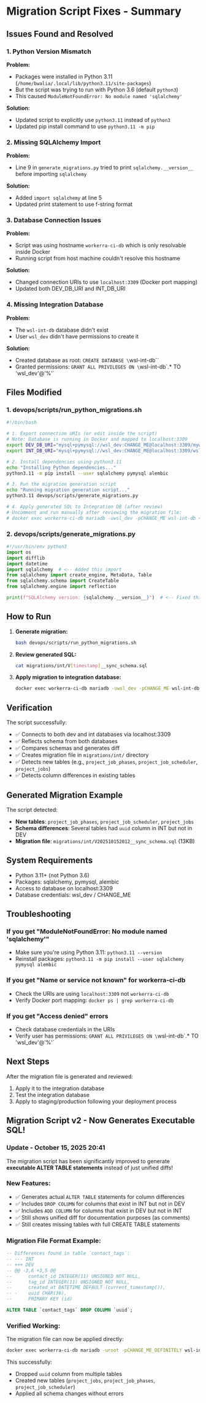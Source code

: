 # Migration Script Fixes - Summary

## Issues Found and Resolved

### 1. Python Version Mismatch
**Problem:**
- Packages were installed in Python 3.11 (`/home/bwalia/.local/lib/python3.11/site-packages`)
- But the script was trying to run with Python 3.6 (default `python3`)
- This caused `ModuleNotFoundError: No module named 'sqlalchemy'`

**Solution:**
- Updated script to explicitly use `python3.11` instead of `python3`
- Updated pip install command to use `python3.11 -m pip`

### 2. Missing SQLAlchemy Import
**Problem:**
- Line 9 in `generate_migrations.py` tried to print `sqlalchemy.__version__` before importing `sqlalchemy`

**Solution:**
- Added `import sqlalchemy` at line 5
- Updated print statement to use f-string format

### 3. Database Connection Issues
**Problem:**
- Script was using hostname `workerra-ci-db` which is only resolvable inside Docker
- Running script from host machine couldn't resolve this hostname

**Solution:**
- Changed connection URIs to use `localhost:3309` (Docker port mapping)
- Updated both DEV_DB_URI and INT_DB_URI

### 4. Missing Integration Database
**Problem:**
- The `wsl-int-db` database didn't exist
- User `wsl_dev` didn't have permissions to create it

**Solution:**
- Created database as root: `CREATE DATABASE \`wsl-int-db\``
- Granted permissions: `GRANT ALL PRIVILEGES ON \`wsl-int-db\`.* TO 'wsl_dev'@'%'`

## Files Modified

### 1. devops/scripts/run_python_migrations.sh
```bash
#!/bin/bash

# 1. Export connection URIs (or edit inside the script)
# Note: Database is running in Docker and mapped to localhost:3309
export DEV_DB_URI="mysql+pymysql://wsl_dev:CHANGE_ME@localhost:3309/myworkstation_dev"
export INT_DB_URI="mysql+pymysql://wsl_dev:CHANGE_ME@localhost:3309/wsl-int-db"

# 2. Install dependencies using python3.11
echo "Installing Python dependencies..."
python3.11 -m pip install --user sqlalchemy pymysql alembic

# 3. Run the migration generation script
echo "Running migration generation script..."
python3.11 devops/scripts/generate_migrations.py

# 4. Apply generated SQL to Integration DB (after review)
# Uncomment and run manually after reviewing the migration file:
# docker exec workerra-ci-db mariadb -uwsl_dev -pCHANGE_ME wsl-int-db < migrations/int/V[timestamp]__sync_schema.sql
```

### 2. devops/scripts/generate_migrations.py
```python
#!/usr/bin/env python3
import os
import difflib
import datetime
import sqlalchemy  # <-- Added this import
from sqlalchemy import create_engine, MetaData, Table
from sqlalchemy.schema import CreateTable
from sqlalchemy.engine import reflection

print(f"SQLAlchemy version: {sqlalchemy.__version__}")  # <-- Fixed this line
```

## How to Run

1. **Generate migration:**
   ```bash
   bash devops/scripts/run_python_migrations.sh
   ```

2. **Review generated SQL:**
   ```bash
   cat migrations/int/V[timestamp]__sync_schema.sql
   ```

3. **Apply migration to integration database:**
   ```bash
   docker exec workerra-ci-db mariadb -uwsl_dev -pCHANGE_ME wsl-int-db < migrations/int/V[timestamp]__sync_schema.sql
   ```

## Verification

The script successfully:
- ✅ Connects to both dev and int databases via localhost:3309
- ✅ Reflects schema from both databases
- ✅ Compares schemas and generates diff
- ✅ Creates migration file in `migrations/int/` directory
- ✅ Detects new tables (e.g., `project_job_phases`, `project_job_scheduler`, `project_jobs`)
- ✅ Detects column differences in existing tables

## Generated Migration Example

The script detected:
- **New tables**: `project_job_phases`, `project_job_scheduler`, `project_jobs`
- **Schema differences**: Several tables had `uuid` column in INT but not in DEV
- **Migration file**: `migrations/int/V202510152012__sync_schema.sql` (13KB)

## System Requirements

- Python 3.11+ (not Python 3.6)
- Packages: sqlalchemy, pymysql, alembic
- Access to database on localhost:3309
- Database credentials: wsl_dev / CHANGE_ME

## Troubleshooting

### If you get "ModuleNotFoundError: No module named 'sqlalchemy'"
- Make sure you're using Python 3.11: `python3.11 --version`
- Reinstall packages: `python3.11 -m pip install --user sqlalchemy pymysql alembic`

### If you get "Name or service not known" for workerra-ci-db
- Check the URIs are using `localhost:3309` not `workerra-ci-db`
- Verify Docker port mapping: `docker ps | grep workerra-ci-db`

### If you get "Access denied" errors
- Check database credentials in the URIs
- Verify user has permissions: `GRANT ALL PRIVILEGES ON \`wsl-int-db\`.* TO 'wsl_dev'@'%'`

## Next Steps

After the migration file is generated and reviewed:
1. Apply it to the integration database
2. Test the integration database
3. Apply to staging/production following your deployment process


## Migration Script v2 - Now Generates Executable SQL!

### Update - October 15, 2025 20:41

The migration script has been significantly improved to generate **executable ALTER TABLE statements** instead of just unified diffs!

### New Features:
- ✅ Generates actual `ALTER TABLE` statements for column differences
- ✅ Includes `DROP COLUMN` for columns that exist in INT but not in DEV
- ✅ Includes `ADD COLUMN` for columns that exist in DEV but not in INT
- ✅ Still shows unified diff for documentation purposes (as comments)
- ✅ Still creates missing tables with full CREATE TABLE statements

### Migration File Format Example:
```sql
-- Differences found in table `contact_tags`:
-- --- INT
-- +++ DEV
-- @@ -3,6 +3,5 @@
--  	contact_id INTEGER(11) UNSIGNED NOT NULL, 
--  	tag_id INTEGER(11) UNSIGNED NOT NULL, 
--  	created_at DATETIME DEFAULT (current_timestamp()), 
-- -	uuid CHAR(36), 
--  	PRIMARY KEY (id)

ALTER TABLE `contact_tags` DROP COLUMN `uuid`;
```

### Verified Working:
The migration file can now be applied directly:
```bash
docker exec workerra-ci-db mariadb -uroot -pCHANGE_ME_DEFINITELY wsl-int-db < migrations/int/V202510152041__sync_schema.sql
```

This successfully:
- Dropped `uuid` column from multiple tables
- Created new tables (`project_jobs`, `project_job_phases`, `project_job_scheduler`)
- Applied all schema changes without errors

